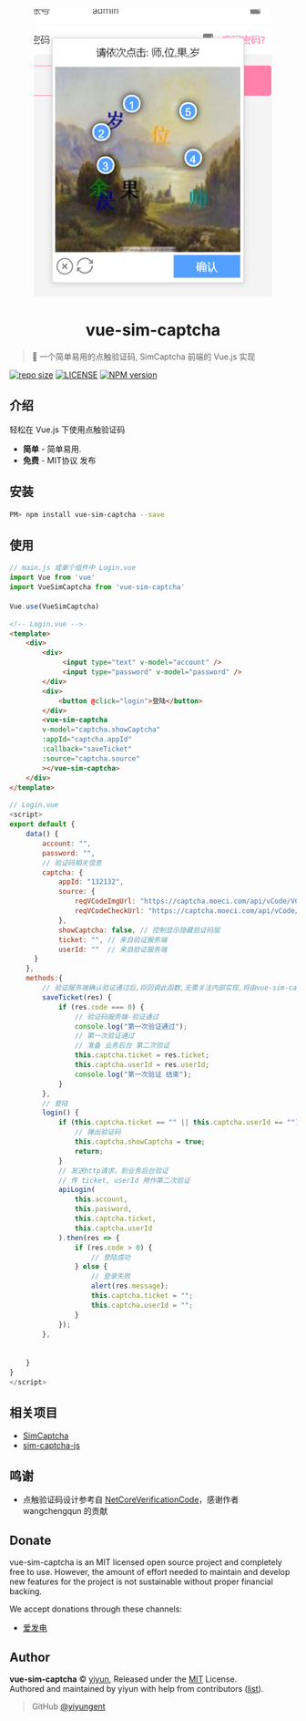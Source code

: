 <p align="center">
<img src="docs/_images/logo.png" alt="vue-sim-captcha">
</p>
<h1 align="center">vue-sim-captcha</h1>

> :cake: 一个简单易用的点触验证码, SimCaptcha 前端的 Vue.js 实现

[![repo size](https://img.shields.io/github/repo-size/yiyungent/vue-sim-captcha.svg?style=flat)]()
[![LICENSE](https://img.shields.io/github/license/yiyungent/vue-sim-captcha.svg?style=flat)](https://github.com/yiyungent/vue-sim-captcha/blob/master/LICENSE)
[![NPM version](https://img.shields.io/npm/v/vue-sim-captcha.svg)](https://www.npmjs.com/package/vue-sim-captcha)


<!-- [English](README_en.md) -->

## 介绍

轻松在 Vue.js 下使用点触验证码
 + **简单** - 简单易用.
 + **免费** - MIT协议 发布

## 安装

```bash
PM> npm install vue-sim-captcha --save
```

## 使用
```js
// main.js 或单个组件中 Login.vue
import Vue from 'vue'
import VueSimCaptcha from 'vue-sim-captcha'

Vue.use(VueSimCaptcha)
```

```html
<!-- Login.vue -->
<template>
    <div>
        <div>
             <input type="text" v-model="account" />
             <input type="password" v-model="password" />
        </div>
        <div>
            <button @click="login">登陆</button>
        </div>
        <vue-sim-captcha
        v-model="captcha.showCaptcha"
        :appId="captcha.appId"
        :callback="saveTicket"
        :source="captcha.source"
        ></vue-sim-captcha>
    </div>
</template>
```

```js
// Login.vue
<script>
export default {
    data() {
        account: "",
        password: "",
        // 验证码相关信息
        captcha: {
            appId: "132132",
            source: {
                reqVCodeImgUrl: "https://captcha.moeci.com/api/vCode/VCodeImg",
                reqVCodeCheckUrl: "https://captcha.moeci.com/api/vCode/VCodeCheck"
            },
            showCaptcha: false, // 控制显示隐藏验证码层
            ticket: "", // 来自验证服务端
            userId: ""  // 来自验证服务端
      }
    },
    methods:{
        // 验证服务端确认验证通过后,将回调此函数,无需关注内部实现,将由vue-sim-captcha.js自动完成与验证服务端captcha.moeci.com的交互
        saveTicket(res) {
            if (res.code === 0) {
                // 验证码服务端-验证通过
                console.log("第一次验证通过");
                // 第一次验证通过
                // 准备 业务后台 第二次验证
                this.captcha.ticket = res.ticket;
                this.captcha.userId = res.userId;
                console.log("第一次验证 结束");
            }
        },
        // 登陆
        login() {
            if (this.captcha.ticket == "" || this.captcha.userId == "") {
                // 弹出验证码
                this.captcha.showCaptcha = true;
                return;
            }
            // 发送http请求，到业务后台验证
            // 传 ticket, userId 用作第二次验证
            apiLogin(
                this.account,
                this.password,
                this.captcha.ticket,
                this.captcha.userId
            ).then(res => {
                if (res.code > 0) {
                    // 登陆成功
                } else {
                    // 登录失败
                    alert(res.message);
                    this.captcha.ticket = "";
                    this.captcha.userId = "";
                }
            });
        },


    }
}
</script>
```

## 相关项目

- [SimCaptcha](https://github.com/yiyungent/SimCaptcha)
- [sim-captcha-js](https://github.com/yiyungent/sim-captcha-js)
 
## 鸣谢

- 点触验证码设计参考自 <a href="https://github.com/wangchengqun/NetCoreVerificationCode" target="_blank">NetCoreVerificationCode</a>，感谢作者 wangchengqun 的贡献

## Donate

vue-sim-captcha is an MIT licensed open source project and completely free to use. However, the amount of effort needed to maintain and develop new features for the project is not sustainable without proper financial backing.

We accept donations through these channels:
- <a href="https://afdian.net/@yiyun" target="_blank">爱发电</a>

## Author

**vue-sim-captcha** © [yiyun](https://github.com/yiyungent), Released under the [MIT](./LICENSE) License.<br>
Authored and maintained by yiyun with help from contributors ([list](https://github.com/yiyungent/vue-sim-captcha/contributors)).

> GitHub [@yiyungent](https://github.com/yiyungent)

